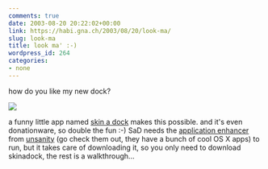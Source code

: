 ```yaml
---
comments: true
date: 2003-08-20 20:22:02+00:00
link: https://habi.gna.ch/2003/08/20/look-ma/
slug: look-ma
title: look ma' :-)
wordpress_id: 264
categories:
- none
---
```


how do you like my new dock?

[![](https://habi.gna.ch/blog/images/lawn-tm.jpg)](https://habi.gna.ch/blog/images/lawn.jpg)

a funny little app named [skin a dock](http://ittpoi.com/stem.php?product=com.ittpoi.skinadock&type=frameset) makes this possible. and it's even donationware, so double the fun :-) 
SaD needs the [application enhancer ](http://www.unsanity.com/haxies/ape/)from [unsanity](http://www.unsanity.com/) (go check them out, they have a bunch of cool OS X apps) to run, but it takes care of downloading it, so you only need to download skinadock, the rest is a walkthrough...
